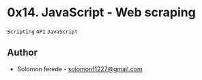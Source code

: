# 0x14. JavaScript - Web scraping
```Scripting```
```API```
```JavaScript```

## Author
- Solomon ferede  - <solomonf1227@gmail.com>
